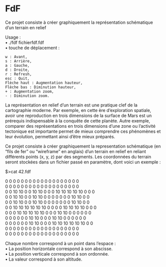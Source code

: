 # FdF
Ce projet consiste à créer graphiquement la représentation schématique d’un terrain en relief

Usage :\
• ./fdf fichierfdf.fdf\
• touche de déplacement :

    w : Avant,
    s : Arrière,
    a : Gauche,
    d : Droite,
    r : Refresh,
    esc : Quit,
    Flèche haut : Augmentation hauteur,
    Flèche bas : Diminution hauteur,
    + : Augmentation zoom,
    - : Diminution zoom.

La représentation en relief d’un terrain est une pratique clef de la cartographie moderne.
Par exemple, en cette ère d’exploration spatiale, avoir une reproduction en trois
dimensions de la surface de Mars est un prérequis indispensable à la conquête de cette
planète. Autre exemple, comparer des représentations en trois dimensions d’une zone ou
l’activité tectonique est importante permet de mieux comprendre ces phénomènes et leur
évolution, permettant ainsi d’être mieux préparés.

Ce projet consiste à créer graphiquement la representation schématique (en “fils de
fer” ou “wireframe” en anglais) d’un terrain en relief en reliant différents points (x, y,
z) par des segments. Les coordonnées du terrain seront stockées dans un fichier passé en
paramètre, dont voici un exemple :

$>cat 42.fdf

0 0 0 0 0 0 0 0 0 0 0 0 0 0 0 0 0 0 0\
0 0 0 0 0 0 0 0 0 0 0 0 0 0 0 0 0 0 0\
0 0 10 10 0 0 10 10 0 0 0 10 10 10 10 10 0 0 0\
0 0 10 10 0 0 10 10 0 0 0 0 0 0 0 10 10 0 0\
0 0 10 10 0 0 10 10 0 0 0 0 0 0 0 10 10 0 0\
0 0 10 10 10 10 10 10 0 0 0 0 10 10 10 10 0 0 0\
0 0 0 10 10 10 10 10 0 0 0 10 10 0 0 0 0 0 0\
0 0 0 0 0 0 10 10 0 0 0 10 10 0 0 0 0 0 0\
0 0 0 0 0 0 10 10 0 0 0 10 10 10 10 10 10 0 0\
0 0 0 0 0 0 0 0 0 0 0 0 0 0 0 0 0 0 0\
0 0 0 0 0 0 0 0 0 0 0 0 0 0 0 0 0 0 0

Chaque nombre correspond à un point dans l’espace :\
• La position horizontale correspond à son abscisse.\
• La position verticale correspond à son ordonnée.\
• La valeur correspond à son altitude.
